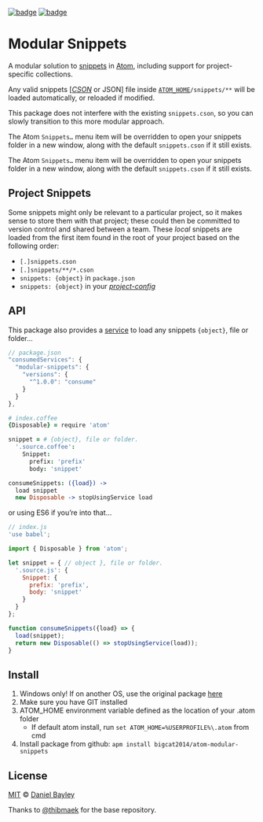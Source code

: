 [![badge][apm]][package]
[![badge][chat]][#slack]

Modular Snippets
================
A modular solution to [snippets] in [Atom], including support for project-specific collections.

Any valid snippets [_[CSON]_ or JSON] file inside [`ATOM_HOME`]`/snippets/**` will be loaded automatically, or reloaded if modified.

This package does not interfere with the existing `snippets.cson`, so you can slowly transition to this more modular approach.

The Atom `Snippets…` menu item will be overridden to open your snippets folder in a new window, along with the default `snippets.cson` if it still exists.

The Atom `Snippets…` menu item will be overridden to open your snippets folder in a new window, along with the default `snippets.cson` if it still exists.

Project Snippets
----------------
Some snippets might only be relevant to a particular project, so it makes sense to store them with that project; these could then be committed to version control and shared between a team. These _local_ snippets are loaded from the first item found in the root of your project based on the following order:

* `[.]snippets.cson`
* `[.]snippets/**/*.cson`
* `snippets: {object}` in `package.json`
* `snippets: {object}` in your _[project-config]_

API
---
This package also provides a [service] to load any snippets `{object}`, file or folder…
~~~ js
// package.json
"consumedServices": {
  "modular-snippets": {
    "versions": {
      "^1.0.0": "consume"
    }
  }
},
~~~
~~~ coffee
# index.coffee
{Disposable} = require 'atom'

snippet = # {object}, file or folder.
  '.source.coffee':
    Snippet:
      prefix: 'prefix'
      body: 'snippet'

consumeSnippets: ({load}) ->
  load snippet
  new Disposable -> stopUsingService load
~~~
or using ES6 if you’re into that…
~~~ js
// index.js
'use babel';

import { Disposable } from 'atom';

let snippet = { // object }, file or folder.
  '.source.js': {
    Snippet: {
      prefix: 'prefix',
      body: 'snippet'
    }
  }
};

function consumeSnippets({load} => {
  load(snippet);
  return new Disposable(() => stopUsingService(load));
}
~~~

Install
-------
1. Windows only! If on another OS, use the original package [here](https://github.com/danielbayley/atom-modular-snippets)
2. Make sure you have GIT installed
3. ATOM_HOME environment variable defined as the location of your .atom folder
    - If default atom install, run `set ATOM_HOME=%USERPROFILE%\.atom` from cmd
4. Install package from github: `apm install bigcat2014/atom-modular-snippets`

License
-------
[MIT] © [Daniel Bayley]

Thanks to [@thibmaek] for the base repository.

[MIT]:              LICENSE.md
[Daniel Bayley]:    https://github.com/danielbayley
[atom]:             https://atom.io
[apm]:              https://img.shields.io/apm/v/modular-snippets.svg?style=flat-square
[package]:          https://atom.io/packages/modular-snippets
[chat]:             https://img.shields.io/badge/chat-atom.io%20slack-ff69b4.svg?style=flat-square
[#slack]:           https://atom-slack.herokuapp.com

[snippets]:         http://flight-manual.atom.io/using-atom/sections/snippets
[CSON]:             https://github.com/bevry/cson#what-is-cson
[`ATOM_HOME`]:      http://flight-manual.atom.io/using-atom/sections/basic-customization/#custom-home-location-with-an-environment-variable
[service]:          http://flight-manual.atom.io/behind-atom/sections/interacting-with-other-packages-via-services
[sync-settings]:    https://atom.io/packages/sync-settings
[project-config]:   https://github.com/danielbrodin/atom-project-manager/#local-settings-file
[gist]:             https://github.com/gist
[@thibmaek]:        https://atom.io/users/thibmaek
